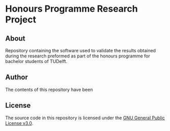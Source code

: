 # Honours Programme Research Project

## About
Repository containing the software used to validate the results obtained during the research preformed as part of the honours programme for bachelor students of TUDelft.

## Author
The contents of this repository have been 

## License
The source code in this repository is licensed under the [GNU General Public License v3.0](https://www.gnu.org/licenses/gpl-3.0.en.html).
